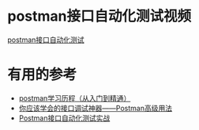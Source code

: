 



# postman接口自动化测试视频

 [postman接口自动化测试](https://www.bilibili.com/video/av50904292/?spm_id_from=333.788.videocard.8)



# 有用的参考

* [postman学习历程（从入门到精通）](https://www.jianshu.com/p/c52f7578c95a)
* [你应该学会的接口调试神器——Postman高级用法](https://www.jianshu.com/p/c0c4d72f841a)
* [Postman接口自动化测试实战](https://blog.csdn.net/qq_39680564/article/details/108116659#comments_14198750)
